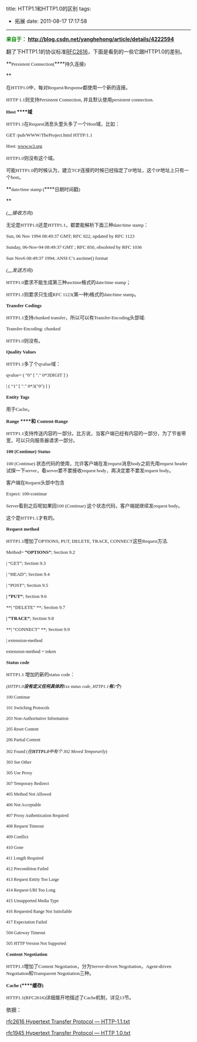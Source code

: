 title: HTTP1.1和HTTP1.0的区别
tags:
  - 拓展
date: 2011-08-17 17:17:58
---

**<span style="color: #008000;">来自于： http://blog.csdn.net/yanghehong/article/details/4222594</span>**

翻了下HTTP1.1的协议标准[RFC2616](http://www.ietf.org/rfc/rfc2616.txt)，下面是看到的一些它跟HTTP1.0的差别。

**<span lang="EN-US"><span style="font-size: small; font-family: Times New Roman;">Persistent Connection(</span></span>****<span style="font-family: 宋体; mso-ascii-font-family: 'Times New Roman'; mso-hansi-font-family: 'Times New Roman';"><span style="font-size: small;">持久连接</span></span><span lang="EN-US"><span style="font-family: Times New Roman;"><span style="font-size: small;">)

</span></span></span>**

<span style="font-size: small;"><span style="font-family: 宋体; mso-ascii-font-family: 'Times New Roman'; mso-hansi-font-family: 'Times New Roman';">在</span><span lang="EN-US"><span style="font-family: Times New Roman;">HTTP1.0</span></span><span style="font-family: 宋体; mso-ascii-font-family: 'Times New Roman'; mso-hansi-font-family: 'Times New Roman';">中，每对</span><span lang="EN-US"><span style="font-family: Times New Roman;">Request/Response</span></span><span style="font-family: 宋体; mso-ascii-font-family: 'Times New Roman'; mso-hansi-font-family: 'Times New Roman';">都使用一个新的连接。</span></span><span lang="EN-US">

</span>

<span style="font-size: small;"><span lang="EN-US"><span style="font-family: Times New Roman;">HTTP 1.1</span></span><span style="font-family: 宋体; mso-ascii-font-family: 'Times New Roman'; mso-hansi-font-family: 'Times New Roman';">则支持</span><span lang="EN-US"><span style="font-family: Times New Roman;">Persistent Connection, </span></span><span style="font-family: 宋体; mso-ascii-font-family: 'Times New Roman'; mso-hansi-font-family: 'Times New Roman';">并且默认使用</span></span><span lang="EN-US"><span style="font-size: small; font-family: Times New Roman;">persistent connection.

</span></span>

<span style="font-size: small;">**<span lang="EN-US"><span style="font-family: Times New Roman;">Host </span></span>****<span style="font-family: 宋体; mso-ascii-font-family: 'Times New Roman'; mso-hansi-font-family: 'Times New Roman';">域</span>**</span>

<span style="font-size: small;"><span lang="EN-US"><span style="font-family: Times New Roman;">HTTP1.1</span></span><span style="font-family: 宋体; mso-ascii-font-family: 'Times New Roman'; mso-hansi-font-family: 'Times New Roman';">在</span><span lang="EN-US"><span style="font-family: Times New Roman;">Request</span></span><span style="font-family: 宋体; mso-ascii-font-family: 'Times New Roman'; mso-hansi-font-family: 'Times New Roman';">消息头里头多了一个</span><span lang="EN-US"><span style="font-family: Times New Roman;">Host</span></span><span style="font-family: 宋体; mso-ascii-font-family: 'Times New Roman'; mso-hansi-font-family: 'Times New Roman';">域，比如：</span></span>

<span lang="EN-US"><span style="font-size: small;"><span style="font-family: Times New Roman;">GET /pub/WWW/TheProject.html HTTP/1.1</span></span></span>

<span lang="EN-US"><span style="font-size: small;"><span style="font-family: Times New Roman;">Host: www.w3.org</span></span></span>

<span style="font-size: small;"><span lang="EN-US"><span style="font-family: Times New Roman;">HTTP1.0</span></span><span style="font-family: 宋体; mso-ascii-font-family: 'Times New Roman'; mso-hansi-font-family: 'Times New Roman';">则没有这个域。</span></span>

<span style="font-size: small;"><span style="font-family: 宋体; mso-ascii-font-family: 'Times New Roman'; mso-hansi-font-family: 'Times New Roman';">可能</span><span lang="EN-US"><span style="font-family: Times New Roman;">HTTP1.0</span></span><span style="font-family: 宋体; mso-ascii-font-family: 'Times New Roman'; mso-hansi-font-family: 'Times New Roman';">的时候认为，建立</span><span lang="EN-US"><span style="font-family: Times New Roman;">TCP</span></span><span style="font-family: 宋体; mso-ascii-font-family: 'Times New Roman'; mso-hansi-font-family: 'Times New Roman';">连接的时候已经指定了</span><span lang="EN-US"><span style="font-family: Times New Roman;">IP</span></span><span style="font-family: 宋体; mso-ascii-font-family: 'Times New Roman'; mso-hansi-font-family: 'Times New Roman';">地址，这个</span><span lang="EN-US"><span style="font-family: Times New Roman;">IP</span></span><span style="font-family: 宋体; mso-ascii-font-family: 'Times New Roman'; mso-hansi-font-family: 'Times New Roman';">地址上只有一个</span><span lang="EN-US"><span style="font-family: Times New Roman;">host</span></span><span style="font-family: 宋体; mso-ascii-font-family: 'Times New Roman'; mso-hansi-font-family: 'Times New Roman';">。</span></span>

<span id="more-343"></span>

**<span lang="EN-US"><span style="font-size: small; font-family: Times New Roman;">date/time stamp (</span></span>****<span style="font-family: 宋体; mso-ascii-font-family: 'Times New Roman'; mso-hansi-font-family: 'Times New Roman';"><span style="font-size: small;">日期时间戳</span></span><span lang="EN-US"><span style="font-size: small;"><span style="font-family: Times New Roman;">)

</span></span></span>**

<span style="font-size: small;">_<span lang="EN-US"><span style="font-family: Times New Roman;">(</span></span>__<span style="font-family: 宋体; mso-ascii-font-family: 'Times New Roman'; mso-hansi-font-family: 'Times New Roman';">接收方向</span><span lang="EN-US"><span style="font-family: Times New Roman;">)</span></span>_</span>

<span style="font-size: small;"><span style="font-family: 宋体; mso-ascii-font-family: 'Times New Roman'; mso-hansi-font-family: 'Times New Roman';">无论是</span><span lang="EN-US"><span style="font-family: Times New Roman;">HTTP1.0</span></span><span style="font-family: 宋体; mso-ascii-font-family: 'Times New Roman'; mso-hansi-font-family: 'Times New Roman';">还是</span><span lang="EN-US"><span style="font-family: Times New Roman;">HTTP1.1</span></span><span style="font-family: 宋体; mso-ascii-font-family: 'Times New Roman'; mso-hansi-font-family: 'Times New Roman';">，都要能解析下面三种</span><span lang="EN-US"><span style="font-family: Times New Roman;">date/time stamp</span></span><span style="font-family: 宋体; mso-ascii-font-family: 'Times New Roman'; mso-hansi-font-family: 'Times New Roman';">：</span></span>

<span lang="EN-US"><span style="font-size: small;"><span style="font-family: Times New Roman;">Sun, 06 Nov 1994 08:49:37 GMT; RFC 822, updated by RFC 1123</span></span></span>

<span lang="EN-US"><span style="font-size: small;"><span style="font-family: Times New Roman;">Sunday, 06-Nov-94 08:49:37 GMT ; RFC 850, obsoleted by RFC 1036</span></span></span>

<span lang="EN-US"><span style="font-size: small;"><span style="font-family: Times New Roman;">Sun Nov6 08:49:37 1994; ANSI C&#8217;s asctime() format</span></span></span>

<span style="font-size: small;">_<span lang="EN-US"><span style="font-family: Times New Roman;">(</span></span>__<span style="font-family: 宋体; mso-ascii-font-family: 'Times New Roman'; mso-hansi-font-family: 'Times New Roman';">发送方向</span><span lang="EN-US"><span style="font-family: Times New Roman;">)</span></span>_</span><span lang="EN-US">

<span style="font-family: Times New Roman;"><span style="font-size: small;">HTTP1.0</span></span></span><span style="font-size: small;"><span style="font-family: 宋体; mso-ascii-font-family: 'Times New Roman'; mso-hansi-font-family: 'Times New Roman';">要求不能生成第三种</span><span lang="EN-US"><span style="font-family: Times New Roman;">asctime</span></span><span style="font-family: 宋体; mso-ascii-font-family: 'Times New Roman'; mso-hansi-font-family: 'Times New Roman';">格式的</span><span lang="EN-US"><span style="font-family: Times New Roman;">date/time stamp</span></span><span style="font-family: 宋体; mso-ascii-font-family: 'Times New Roman'; mso-hansi-font-family: 'Times New Roman';">；</span></span>

<span style="font-size: small;"><span lang="EN-US"><span style="font-family: Times New Roman;">HTTP1.1</span></span><span style="font-family: 宋体; mso-ascii-font-family: 'Times New Roman'; mso-hansi-font-family: 'Times New Roman';">则要求只生成</span><span lang="EN-US"><span style="font-family: Times New Roman;">RFC 1123(</span></span><span style="font-family: 宋体; mso-ascii-font-family: 'Times New Roman'; mso-hansi-font-family: 'Times New Roman';">第一种</span><span lang="EN-US"><span style="font-family: Times New Roman;">)</span></span><span style="font-family: 宋体; mso-ascii-font-family: 'Times New Roman'; mso-hansi-font-family: 'Times New Roman';">格式的</span><span lang="EN-US"><span style="font-family: Times New Roman;">date/time stamp</span></span><span style="font-family: 宋体; mso-ascii-font-family: 'Times New Roman'; mso-hansi-font-family: 'Times New Roman';">。</span></span>

**<span lang="EN-US"><span style="font-size: small;"><span style="font-family: Times New Roman;">Transfer Codings</span></span></span>**

<span style="font-size: small;"><span lang="EN-US"><span style="font-family: Times New Roman;">HTTP1.1</span></span><span style="font-family: 宋体; mso-ascii-font-family: 'Times New Roman'; mso-hansi-font-family: 'Times New Roman';">支持</span><span lang="EN-US"><span style="font-family: Times New Roman;">chunked transfer</span></span><span style="font-family: 宋体; mso-ascii-font-family: 'Times New Roman'; mso-hansi-font-family: 'Times New Roman';">，所以可以有</span><span lang="EN-US"><span style="font-family: Times New Roman;">Transfer-Encoding</span></span><span style="font-family: 宋体; mso-ascii-font-family: 'Times New Roman'; mso-hansi-font-family: 'Times New Roman';">头部域</span><span lang="EN-US"><span style="font-family: Times New Roman;">:</span></span></span>

<span lang="EN-US"><span style="font-size: small; font-family: Times New Roman;">Transfer-Encoding: chunked</span></span>

<span style="font-size: small;"><span lang="EN-US"><span style="font-family: Times New Roman;">HTTP1.0</span></span><span style="font-family: 宋体; mso-ascii-font-family: 'Times New Roman'; mso-hansi-font-family: 'Times New Roman';">则没有。</span></span>

**<span lang="EN-US"><span style="font-size: small;"><span style="font-family: Times New Roman;">Quality Values</span></span></span>**

<span style="font-size: small;"><span lang="EN-US"><span style="font-family: Times New Roman;">HTTP1.1</span></span><span style="font-family: 宋体; mso-ascii-font-family: 'Times New Roman'; mso-hansi-font-family: 'Times New Roman';">多了个</span><span lang="EN-US"><span style="font-family: Times New Roman;">qvalue</span></span><span style="font-family: 宋体; mso-ascii-font-family: 'Times New Roman'; mso-hansi-font-family: 'Times New Roman';">域：</span></span>

<span lang="EN-US"><span style="font-size: small;"><span style="font-family: Times New Roman;">qvalue= ( &#8220;0&#8243; [ "." 0*3DIGIT ] )</span></span></span>

<span lang="EN-US"><span style="font-size: small;"><span style="font-family: Times New Roman;">| ( &#8220;1&#8243; [ "." 0*3("0") ] )</span></span></span>

**<span lang="EN-US"><span style="font-size: small;"><span style="font-family: Times New Roman;">Entity Tags</span></span></span>**

<span style="font-size: small;"><span style="font-family: 宋体; mso-ascii-font-family: 'Times New Roman'; mso-hansi-font-family: 'Times New Roman';">用于</span><span lang="EN-US"><span style="font-family: Times New Roman;">Cache</span></span><span style="font-family: 宋体; mso-ascii-font-family: 'Times New Roman'; mso-hansi-font-family: 'Times New Roman';">。</span></span>

<span style="font-size: small;">**<span lang="EN-US"><span style="font-family: Times New Roman;">Range </span></span>****<span style="font-family: 宋体; mso-ascii-font-family: 'Times New Roman'; mso-hansi-font-family: 'Times New Roman';">和</span><span lang="EN-US"><span style="font-family: Times New Roman;"> Content-Range</span></span>**</span>

<span style="font-size: small;"><span lang="EN-US"><span style="font-family: Times New Roman;">HTTP1.1</span></span><span style="font-family: 宋体; mso-ascii-font-family: 'Times New Roman'; mso-hansi-font-family: 'Times New Roman';">支持传送内容的一部分。比方说，当客户端已经有内容的一部分，为了节省带宽，可以只向服务器请求一部分。</span></span>

**<span lang="EN-US"><span style="font-size: small;"><span style="font-family: Times New Roman;">100 (Continue) Status</span></span></span>**

<span style="font-size: small;"><span lang="EN-US"><span style="font-family: Times New Roman;">100 (Continue) </span></span><span style="font-family: 宋体; mso-ascii-font-family: 'Times New Roman'; mso-hansi-font-family: 'Times New Roman';">状态代码的使用，允许客户端在发</span><span lang="EN-US"><span style="font-family: Times New Roman;">request</span></span><span style="font-family: 宋体; mso-ascii-font-family: 'Times New Roman'; mso-hansi-font-family: 'Times New Roman';">消息</span><span lang="EN-US"><span style="font-family: Times New Roman;">body</span></span><span style="font-family: 宋体; mso-ascii-font-family: 'Times New Roman'; mso-hansi-font-family: 'Times New Roman';">之前先用</span><span lang="EN-US"><span style="font-family: Times New Roman;">request header</span></span><span style="font-family: 宋体; mso-ascii-font-family: 'Times New Roman'; mso-hansi-font-family: 'Times New Roman';">试探一下</span><span lang="EN-US"><span style="font-family: Times New Roman;">server</span></span><span style="font-family: 宋体; mso-ascii-font-family: 'Times New Roman'; mso-hansi-font-family: 'Times New Roman';">，看</span><span lang="EN-US"><span style="font-family: Times New Roman;">server</span></span><span style="font-family: 宋体; mso-ascii-font-family: 'Times New Roman'; mso-hansi-font-family: 'Times New Roman';">要不要接收</span><span lang="EN-US"><span style="font-family: Times New Roman;">request body</span></span><span style="font-family: 宋体; mso-ascii-font-family: 'Times New Roman'; mso-hansi-font-family: 'Times New Roman';">，再决定要不要发</span><span lang="EN-US"><span style="font-family: Times New Roman;">request body</span></span><span style="font-family: 宋体; mso-ascii-font-family: 'Times New Roman'; mso-hansi-font-family: 'Times New Roman';">。</span></span>

<span style="font-size: small;"><span style="font-family: 宋体; mso-ascii-font-family: 'Times New Roman'; mso-hansi-font-family: 'Times New Roman';">客户端在</span><span lang="EN-US"><span style="font-family: Times New Roman;">Request</span></span><span style="font-family: 宋体; mso-ascii-font-family: 'Times New Roman'; mso-hansi-font-family: 'Times New Roman';">头部中包含</span></span>

<span lang="EN-US"><span style="font-size: small; font-family: Times New Roman;">Expect: 100-continue</span></span>

<span style="font-size: small;"><span lang="EN-US"><span style="font-family: Times New Roman;">Server</span></span><span style="font-family: 宋体; mso-ascii-font-family: 'Times New Roman'; mso-hansi-font-family: 'Times New Roman';">看到之后呢如果回</span><span lang="EN-US"><span style="font-family: Times New Roman;">100 (Continue) </span></span><span style="font-family: 宋体; mso-ascii-font-family: 'Times New Roman'; mso-hansi-font-family: 'Times New Roman';">这个状态代码，客户端就继续发</span><span lang="EN-US"><span style="font-family: Times New Roman;">request body</span></span><span style="font-family: 宋体; mso-ascii-font-family: 'Times New Roman'; mso-hansi-font-family: 'Times New Roman';">。</span></span>

<span style="font-size: small;"><span style="font-family: 宋体; mso-ascii-font-family: 'Times New Roman'; mso-hansi-font-family: 'Times New Roman';">这个是</span><span lang="EN-US"><span style="font-family: Times New Roman;">HTTP1.1</span></span><span style="font-family: 宋体; mso-ascii-font-family: 'Times New Roman'; mso-hansi-font-family: 'Times New Roman';">才有的。</span></span>

**<span lang="EN-US"><span style="font-size: small;"><span style="font-family: Times New Roman;">Request method</span></span></span>**

<span style="font-size: small;"><span lang="EN-US"><span style="font-family: Times New Roman;">HTTP1.1</span></span><span style="font-family: 宋体; mso-ascii-font-family: 'Times New Roman'; mso-hansi-font-family: 'Times New Roman';">增加了</span><span lang="EN-US"><span style="font-family: Times New Roman;">OPTIONS, PUT, DELETE, TRACE, CONNECT</span></span><span style="font-family: 宋体; mso-ascii-font-family: 'Times New Roman'; mso-hansi-font-family: 'Times New Roman';">这些</span><span lang="EN-US"><span style="font-family: Times New Roman;">Request</span></span><span style="font-family: 宋体; mso-ascii-font-family: 'Times New Roman'; mso-hansi-font-family: 'Times New Roman';">方法</span><span lang="EN-US"><span style="font-family: Times New Roman;">.</span></span></span>

<span lang="EN-US"><span style="font-size: small;"><span style="font-family: Times New Roman;">Method= **&#8220;OPTIONS&#8221;**; Section 9.2</span></span></span>

<span lang="EN-US"><span style="font-size: small;"><span style="font-family: Times New Roman;">| &#8220;GET&#8221;; Section 9.3</span></span></span>

<span lang="EN-US"><span style="font-size: small;"><span style="font-family: Times New Roman;">| &#8220;HEAD&#8221;; Section 9.4</span></span></span>

<span lang="EN-US"><span style="font-size: small;"><span style="font-family: Times New Roman;">| &#8220;POST&#8221;; Section 9.5</span></span></span>

<span lang="EN-US"><span style="font-size: small;"><span style="font-family: Times New Roman;">**| &#8220;PUT&#8221;**; Section 9.6</span></span></span>

<span lang="EN-US"><span style="font-size: small;"><span style="font-family: Times New Roman;">**| &#8220;DELETE&#8221; **; Section 9.7</span></span></span>

<span lang="EN-US"><span style="font-size: small;"><span style="font-family: Times New Roman;">**| &#8220;TRACE&#8221;**; Section 9.8</span></span></span>

<span lang="EN-US"><span style="font-size: small;"><span style="font-family: Times New Roman;">**| &#8220;CONNECT&#8221; **; Section 9.9</span></span></span>

<span lang="EN-US"><span style="font-size: small;"><span style="font-family: Times New Roman;">| extension-method</span></span></span>

<span lang="EN-US"><span style="font-size: small;"><span style="font-family: Times New Roman;">extension-method = token</span></span></span>

**<span lang="EN-US"><span style="font-size: small;"><span style="font-family: Times New Roman;">Status code</span></span></span>**

<span style="font-size: small;"><span lang="EN-US"><span style="font-family: Times New Roman;">HTTP1.1 </span></span><span style="font-family: 宋体; mso-ascii-font-family: 'Times New Roman'; mso-hansi-font-family: 'Times New Roman';">增加的新的</span><span lang="EN-US"><span style="font-family: Times New Roman;">status code</span></span><span style="font-family: 宋体; mso-ascii-font-family: 'Times New Roman'; mso-hansi-font-family: 'Times New Roman';">：</span></span>

_<span style="font-size: 9pt;" lang="EN-US"><span style="font-family: Times New Roman;">(HTTP1.0</span></span>__<span style="font-size: 9pt; font-family: 宋体; mso-ascii-font-family: 'Times New Roman'; mso-hansi-font-family: 'Times New Roman';">没有定义任何具体的</span>__<span style="font-size: 9pt;" lang="EN-US"><span style="font-family: Times New Roman;">1xx status code, HTTP1.1</span></span>__<span style="font-size: 9pt; font-family: 宋体; mso-ascii-font-family: 'Times New Roman'; mso-hansi-font-family: 'Times New Roman';">有</span>__<span style="font-size: 9pt;" lang="EN-US"><span style="font-family: Times New Roman;">2</span></span>__<span style="font-size: 9pt; font-family: 宋体; mso-ascii-font-family: 'Times New Roman'; mso-hansi-font-family: 'Times New Roman';">个</span>__<span style="font-size: 9pt;" lang="EN-US"><span style="font-family: Times New Roman;">)</span></span>_

<span style="font-size: 9pt;" lang="EN-US"><span style="font-family: Times New Roman;">100 Continue</span></span>

<span style="font-size: 9pt;" lang="EN-US"><span style="font-family: Times New Roman;">101 Switching Protocols</span></span>

<span style="font-size: 9pt;" lang="EN-US"><span style="font-family: Times New Roman;">203 Non-Authoritative Information</span></span>

<span style="font-size: 9pt;" lang="EN-US"><span style="font-family: Times New Roman;">205 Reset Content</span></span>

<span style="font-size: 9pt;" lang="EN-US"><span style="font-family: Times New Roman;">206 Partial Content</span></span>

<span style="font-size: 9pt;" lang="EN-US"><span style="font-family: Times New Roman;">302 Found (</span></span>_<span style="font-size: 9pt; font-family: 宋体; mso-ascii-font-family: 'Times New Roman'; mso-hansi-font-family: 'Times New Roman';">在</span>__<span style="font-size: 9pt;" lang="EN-US"><span style="font-family: Times New Roman;">HTTP1.0</span></span>__<span style="font-size: 9pt; font-family: 宋体; mso-ascii-font-family: 'Times New Roman'; mso-hansi-font-family: 'Times New Roman';">中有个</span>_<span style="font-family: Times New Roman;">_<span style="font-size: 9pt;"> <span lang="EN-US">302 Moved Temporarily</span></span>_<span style="font-size: 9pt;" lang="EN-US">)</span></span>

<span style="font-size: 9pt;" lang="EN-US"><span style="font-family: Times New Roman;">303 See Other</span></span>

<span style="font-size: 9pt;" lang="EN-US"><span style="font-family: Times New Roman;">305 Use Proxy</span></span>

<span style="font-size: 9pt;" lang="EN-US"><span style="font-family: Times New Roman;">307 Temporary Redirect</span></span>

<span style="font-size: 9pt;" lang="EN-US"><span style="font-family: Times New Roman;">405 Method Not Allowed</span></span>

<span style="font-size: 9pt;" lang="EN-US"><span style="font-family: Times New Roman;">406 Not Acceptable</span></span>

<span style="font-size: 9pt;" lang="EN-US"><span style="font-family: Times New Roman;">407 Proxy Authentication Required</span></span>

<span style="font-size: 9pt;" lang="EN-US"><span style="font-family: Times New Roman;">408 Request Timeout</span></span>

<span style="font-size: 9pt;" lang="EN-US"><span style="font-family: Times New Roman;">409 Conflict</span></span>

<span style="font-size: 9pt;" lang="EN-US"><span style="font-family: Times New Roman;">410 Gone</span></span>

<span style="font-size: 9pt;" lang="EN-US"><span style="font-family: Times New Roman;">411 Length Required</span></span>

<span style="font-size: 9pt;" lang="EN-US"><span style="font-family: Times New Roman;">412 Precondition Failed</span></span>

<span style="font-size: 9pt;" lang="EN-US"><span style="font-family: Times New Roman;">413 Request Entity Too Large</span></span>

<span style="font-size: 9pt;" lang="EN-US"><span style="font-family: Times New Roman;">414 Request-URI Too Long</span></span>

<span style="font-size: 9pt;" lang="EN-US"><span style="font-family: Times New Roman;">415 Unsupported Media Type</span></span>

<span style="font-size: 9pt;" lang="EN-US"><span style="font-family: Times New Roman;">416 Requested Range Not Satisfiable</span></span>

<span style="font-size: 9pt;" lang="EN-US"><span style="font-family: Times New Roman;">417 Expectation Failed</span></span>

<span style="font-size: 9pt;" lang="EN-US"><span style="font-family: Times New Roman;">504 Gateway Timeout</span></span>

<span style="font-size: 9pt;" lang="EN-US"><span style="font-family: Times New Roman;">505 HTTP Version Not Supported</span></span>

**<span lang="EN-US"><span style="font-size: small;"><span style="font-family: Times New Roman;">Content Negotiation</span></span></span>**

<span style="font-size: small;"><span lang="EN-US"><span style="font-family: Times New Roman;">HTTP1.1</span></span><span style="font-family: 宋体; mso-ascii-font-family: 'Times New Roman'; mso-hansi-font-family: 'Times New Roman';">增加了</span><span lang="EN-US"><span style="font-family: Times New Roman;">Content Negotiation</span></span><span style="font-family: 宋体; mso-ascii-font-family: 'Times New Roman'; mso-hansi-font-family: 'Times New Roman';">，分为</span><span lang="EN-US"><span style="font-family: Times New Roman;">Server-driven Negotiation</span></span><span style="font-family: 宋体; mso-ascii-font-family: 'Times New Roman'; mso-hansi-font-family: 'Times New Roman';">，</span><span lang="EN-US"><span style="font-family: Times New Roman;">Agent-driven Negotiation</span></span><span style="font-family: 宋体; mso-ascii-font-family: 'Times New Roman'; mso-hansi-font-family: 'Times New Roman';">和</span><span lang="EN-US"><span style="font-family: Times New Roman;">Transparent Negotiation</span></span><span style="font-family: 宋体; mso-ascii-font-family: 'Times New Roman'; mso-hansi-font-family: 'Times New Roman';">三种。</span></span>

<span style="font-size: small;">**<span lang="EN-US"><span style="font-family: Times New Roman;">Cache (</span></span>****<span style="font-family: 宋体; mso-ascii-font-family: 'Times New Roman'; mso-hansi-font-family: 'Times New Roman';">缓存</span><span lang="EN-US"><span style="font-family: Times New Roman;">)</span></span>**</span>

<span style="font-size: small;"><span lang="EN-US"><span style="font-family: Times New Roman;">HTTP1.1(RFC2616)</span></span><span style="font-family: 宋体; mso-ascii-font-family: 'Times New Roman'; mso-hansi-font-family: 'Times New Roman';">详细展开地描述了</span><span lang="EN-US"><span style="font-family: Times New Roman;">Cache</span></span><span style="font-family: 宋体; mso-ascii-font-family: 'Times New Roman'; mso-hansi-font-family: 'Times New Roman';">机制，详见</span><span lang="EN-US"><span style="font-family: Times New Roman;">13</span></span><span style="font-family: 宋体; mso-ascii-font-family: 'Times New Roman'; mso-hansi-font-family: 'Times New Roman';">节。</span></span>

依据：

[rfc2616 Hypertext Transfer Protocol &#8212; HTTP-1.1.txt](http://www.ietf.org/rfc/rfc2616.txt)

[rfc1945 Hypertext Transfer Protocol &#8212; HTTP 1.0.txt](http://www.ietf.org/rfc/rfc1945.txt)